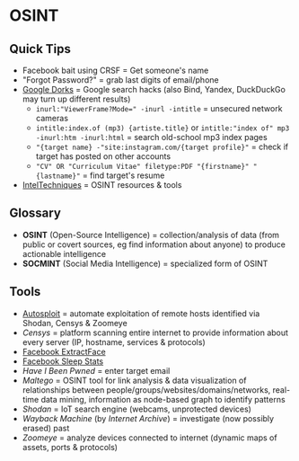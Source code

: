 # OSINT

## Quick Tips

* Facebook bait using CRSF = Get someone's name
* "Forgot Password?" = grab last digits of email/phone
* [Google Dorks](https://www.exploit-db.com/google-hacking-database) = Google search hacks (also Bind, Yandex, DuckDuckGo may turn up different results)
  * `inurl:"ViewerFrame?Mode=" -inurl -intitle` = unsecured network cameras
  * `intitle:index.of (mp3) {artiste.title}` or `intitle:"index of" mp3 -inurl:htm -inurl:html` = search old-school mp3 index pages
  * `"{target name} -"site:instagram.com/{target profile}"` = check if target has posted on other accounts
  * `"CV" OR "Curriculum Vitae" filetype:PDF "{firstname}" "{lastname}"` = find target's resume
* [IntelTechniques](https://inteltechniques.com) = OSINT resources & tools

## Glossary

* **OSINT** (Open-Source Intelligence) = collection/analysis of data (from public or covert sources, eg find information about anyone) to produce actionable intelligence
* **SOCMINT** (Social Media Intelligence) = specialized form of OSINT

## Tools

* [Autosploit](https://github.com/NullArray/AutoSploit) = automate exploitation of remote hosts identified via Shodan, Censys & Zoomeye
* _Censys_ = platform scanning entire internet to provide information about every server (IP, hostname, services & protocols)
* [Facebook ExtractFace](https://github.com/mrpnkt/ExtractFace)
* [Facebook Sleep Stats](https://github.com/sorenlouv/fb-sleep-stats)
* _Have I Been Pwned_ = enter target email
* _Maltego_ = OSINT tool for link analysis & data visualization of relationships between people/groups/websites/domains/networks, real-time data mining, information as node-based graph to identify patterns
* _Shodan_ = IoT search engine (webcams, unprotected devices)
* _Wayback Machine_ (by _Internet Archive_) = investigate (now possibly erased) past
* _Zoomeye_ = analyze devices connected to internet (dynamic maps of assets, ports & protocols)
